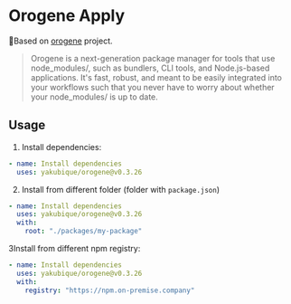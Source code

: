 # Orogene Apply

🥳Based on [orogene](https://github.com/orogene/orogene/tree/main) project.

>Orogene is a next-generation package manager for tools that use node_modules/, such as bundlers, CLI tools, and Node.js-based applications. It's fast, robust, and meant to be easily integrated into your workflows such that you never have to worry about whether your node_modules/ is up to date.
 
## Usage

1. Install dependencies:
```yaml
- name: Install dependencies
  uses: yakubique/orogene@v0.3.26
```

2. Install from different folder (folder with `package.json`)
```yaml
- name: Install dependencies
  uses: yakubique/orogene@v0.3.26
  with:
    root: "./packages/my-package"
```

3Install from different npm registry:
```yaml
- name: Install dependencies
  uses: yakubique/orogene@v0.3.26
  with:
    registry: "https://npm.on-premise.company"
```